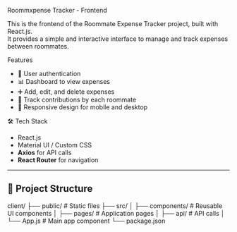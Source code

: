 Roommxpense Tracker - Frontend

This is the frontend of the Roommate Expense Tracker project, built with React.js.  
It provides a simple and interactive interface to manage and track expenses between roommates.

Features
- 🔐 User authentication
- 📊 Dashboard to view expenses  
- ➕ Add, edit, and delete expenses  
- 👥 Track contributions by each roommate  
- 📱 Responsive design for mobile and desktop  

🛠️ Tech Stack
- React.js
- Material UI / Custom CSS
- **Axios** for API calls
- **React Router** for navigation

------------------------------------------

## 📂 Project Structure
client/
├── public/ # Static files
├── src/
│ ├── components/ # Reusable UI components
│ ├── pages/ # Application pages
│ ├── api/ # API calls
│ └── App.js # Main app component
└── package.json

